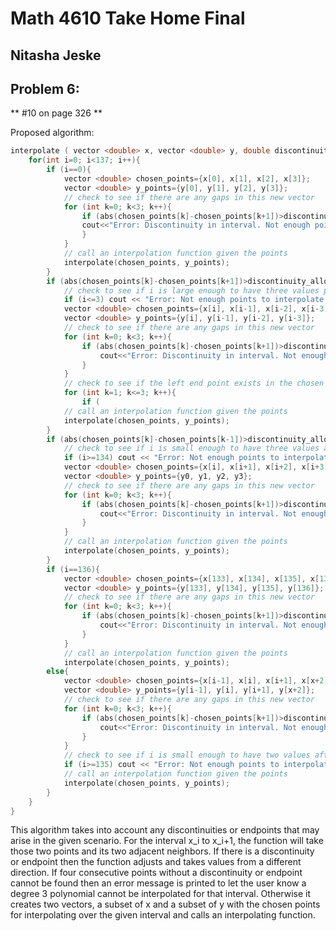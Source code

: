 # Math 4610 Take Home Final

## Nitasha Jeske

## Problem 6:

** #10 on page 326 **

Proposed algorithm:

```C++
interpolate ( vector <double> x, vector <double> y, double discontinuity_allowance){
    for(int i=0; i<137; i++){
        if (i==0){
            vector <double> chosen_points={x[0], x[1], x[2], x[3]};
            vector <double> y_points={y[0], y[1], y[2], y[3]};
            // check to see if there are any gaps in this new vector
            for (int k=0; k<3; k++){
                if (abs(chosen_points[k]-chosen_points[k+1])>discontinuity_allowance){
                cout<<"Error: Discontinuity in interval. Not enough points to interpolate interval." << endl;
                }
            }
            // call an interpolation function given the points
            interpolate(chosen_points, y_points);
        }
        if (abs(chosen_points[k]-chosen_points[k+1])>discontinuity_allowance){
            // check to see if i is large enough to have three values prior to it
            if (i<=3) cout << "Error: Not enough points to interpolate interval." << endl;
            vector <double> chosen_points={x[i], x[i-1], x[i-2], x[i-3]};
            vector <double> y_points={y[i], y[i-1], y[i-2], y[i-3]};
            // check to see if there are any gaps in this new vector
            for (int k=0; k<3; k++){
                if (abs(chosen_points[k]-chosen_points[k+1])>discontinuity_allowance){
                    cout<<"Error: Discontinuity in interval. Not enough points to interpolate interval." << endl;
                }
            }
            // check to see if the left end point exists in the chosen points
            for (int k=1; k<=3; k++){
                if (
            // call an interpolation function given the points
            interpolate(chosen_points, y_points);
        }
        if (abs(chosen_points[k]-chosen_points[k-1])>discontinuity_allowance){
            // check to see if i is small enough to have three values after it
            if (i>=134) cout << "Error: Not enough points to interpolate interval." << endl;
            vector <double> chosen_points={x[i], x[i+1], x[i+2], x[i+3]};
            vector <double> y_points={y0, y1, y2, y3};
            // check to see if there are any gaps in this new vector
            for (int k=0; k<3; k++){
                if (abs(chosen_points[k]-chosen_points[k+1])>discontinuity_allowance){
                    cout<<"Error: Discontinuity in interval. Not enough points to interpolate interval." << endl;
                }
            }
            // call an interpolation function given the points
            interpolate(chosen_points, y_points);
        }
        if (i==136){
            vector <double> chosen_points={x[133], x[134], x[135], x[136]};
            vector <double> y_points={y[133], y[134], y[135], y[136]};
            // check to see if there are any gaps in this new vector
            for (int k=0; k<3; k++){
                if (abs(chosen_points[k]-chosen_points[k+1])>discontinuity_allowance){
                    cout<<"Error: Discontinuity in interval. Not enough points to interpolate interval." << endl;
                }
            }
            // call an interpolation function given the points
            interpolate(chosen_points, y_points);
        else{
            vector <double> chosen_points={x[i-1], x[i], x[i+1], x[x+2]};
            vector <double> y_points={y[i-1], y[i], y[i+1], y[x+2]};
            // check to see if there are any gaps in this new vector
            for (int k=0; k<3; k++){
                if (abs(chosen_points[k]-chosen_points[k+1])>discontinuity_allowance){
                    cout<<"Error: Discontinuity in interval. Not enough points to interpolate interval." << endl;
                }
            }
            // check to see if i is small enough to have two values after it
            if (i>=135) cout << "Error: Not enough points to interpolate interval." << endl;
            // call an interpolation function given the points
            interpolate(chosen_points, y_points);
        }
    }
}
```
This algorithm takes into account any discontinuities or endpoints that may arise in the given scenario. For the interval x_i to x_i+1, the function will take those two points and its two adjacent neighbors. If there is a discontinuity or endpoint then the function adjusts and takes values from a different direction. If four consecutive points without a discontinuity or endpoint cannot be found then an error message is printed to let the user know a degree 3 polynomial cannot be interpolated for that interval. Otherwise it creates two vectors, a subset of x and a subset of y with the chosen points for interpolating over the given interval and calls an interpolating function. 
